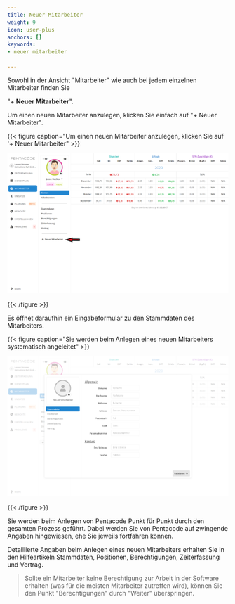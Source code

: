```yaml
---
title: Neuer Mitarbeiter
weight: 9
icon: user-plus
anchors: []
keywords:
- neuer mitarbeiter

---
```

Sowohl in der Ansicht "Mitarbeiter" wie auch bei jedem einzelnen Mitarbeiter finden Sie

"+ **Neuer Mitarbeiter**".

Um einen neuen Mitarbeiter anzulegen, klicken Sie einfach auf "+ Neuer Mitarbeiter".

{{< figure caption="Um einen neuen Mitarbeiter anzulegen, klicken Sie auf '+ Neuer Mitarbeiter" >}}

![](/uploads/neuer-mitarbeiter1.png)

{{< /figure >}}

Es öffnet daraufhin ein Eingabeformular zu den Stammdaten des Mitarbeiters.

{{< figure caption="Sie werden beim Anlegen eines neuen Mitarbeiters systematisch angeleitet" >}}

![](/uploads/neuer-mitarbeiter2.png)

{{< /figure >}}

Sie werden beim Anlegen von Pentacode Punkt für Punkt durch den gesamten Prozess geführt. Dabei werden Sie von Pentacode auf zwingende Angaben hingewiesen, ehe Sie jeweils fortfahren können.

Detaillierte Angaben beim Anlegen eines neuen Mitarbeiters erhalten Sie in den Hilfeartikeln Stammdaten, Positionen, Berechtigungen, Zeiterfassung und Vertrag.

> Sollte ein Mitarbeiter keine Berechtigung zur Arbeit in der Software erhalten (was für die meisten Mitarbeiter zutreffen wird), können Sie den Punkt "Berechtigungen" durch "Weiter" überspringen.